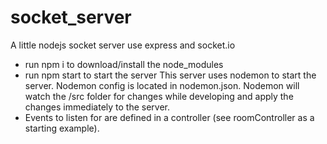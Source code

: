 # socket_server
A little nodejs socket server use express and socket.io

* run npm i to download/install the node_modules
* run npm start to start the server
This server uses nodemon to start the server. Nodemon config is located in nodemon.json.
Nodemon will watch the /src folder for changes while developing and apply the changes immediately to the server.
* Events to listen for are defined in a controller (see roomController as a starting example).
